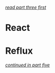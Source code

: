 *[read part three first](https://github.com/Hypaethral/javascript-projects/blob/master/environment-setup/03-typescript.md)*

# React

# Reflux

*[continued in part five](https://github.com/Hypaethral/javascript-projects/blob/master/environment-setup/05-additional-stuff.md)*
